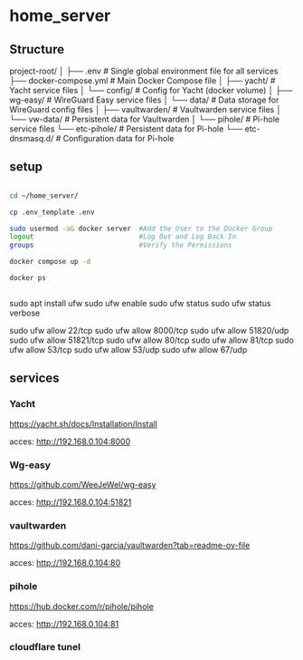 # home_server


## Structure

project-root/
│
├── .env                      # Single global environment file for all services
├── docker-compose.yml         # Main Docker Compose file
│
├── yacht/                     # Yacht service files
│   └── config/                # Config for Yacht (docker volume)
│
├── wg-easy/                   # WireGuard Easy service files
│   └── data/                  # Data storage for WireGuard config files
│
├── vaultwarden/               # Vaultwarden service files
│   └── vw-data/               # Persistent data for Vaultwarden
│
└── pihole/                    # Pi-hole service files
    └── etc-pihole/            # Persistent data for Pi-hole
    └── etc-dnsmasq.d/         # Configuration data for Pi-hole


## setup

```bash

cd ~/home_server/

cp .env_template .env

sudo usermod -aG docker server  #Add the User to the Docker Group
logout                          #Log Out and Log Back In
groups                          #Verify the Permissions

docker compose up -d

docker ps



```

sudo apt install ufw
sudo ufw enable
sudo ufw status
sudo ufw status verbose

sudo ufw allow 22/tcp
sudo ufw allow 8000/tcp
sudo ufw allow 51820/udp
sudo ufw allow 51821/tcp
sudo ufw allow 80/tcp
sudo ufw allow 81/tcp
sudo ufw allow 53/tcp
sudo ufw allow 53/udp
sudo ufw allow 67/udp


## services

### Yacht

https://yacht.sh/docs/Installation/Install

acces: http://192.168.0.104:8000


### Wg-easy

https://github.com/WeeJeWel/wg-easy

acces: http://192.168.0.104:51821


### vaultwarden

https://github.com/dani-garcia/vaultwarden?tab=readme-ov-file

acces: http://192.168.0.104:80

### pihole

https://hub.docker.com/r/pihole/pihole

acces: http://192.168.0.104:81

### cloudflare tunel
